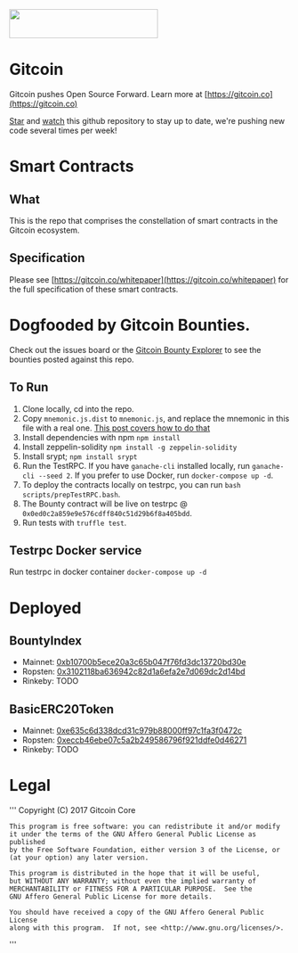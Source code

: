 <a href="https://gitcoin.co/explorer/?q=https://github.com/gitcoinco/smart_contracts">
    <img src='https://gitcoin.co/static/v2/images/promo_buttons/slice_01.png' width=267px height=52px />
</a>

# Gitcoin

Gitcoin pushes Open Source Forward.  Learn more at [https://gitcoin.co](https://gitcoin.co)

[Star](https://github.com/gitcoinco/smart_contracts/stargazers) and [watch](https://github.com/gitcoinco/smart_contracts/watchers) this github repository to stay up to date, we're pushing new code several times per week!


# Smart Contracts

## What

This is the repo that comprises the constellation of smart contracts in the Gitcoin ecosystem. 

## Specification 

Please see [https://gitcoin.co/whitepaper](https://gitcoin.co/whitepaper) for the full specification of these smart contracts.

# Dogfooded by Gitcoin Bounties.

Check out the issues board or the [Gitcoin Bounty Explorer](https://gitcoin.co/explorer) to see the bounties posted against this repo.

## To Run

1. Clone locally, cd into the repo.
1. Copy `mnemonic.js.dist` to `mnemonic.js`, and replace the mnemonic in this file with a real one. [This post covers how to do that](https://www.reddit.com/r/ethereum/comments/61t7gy/mnemonic_seed_for_myetherwallet/)
1. Install dependencies with npm `npm install`
1. Install zeppelin-solidity `npm install -g zeppelin-solidity`
1. Install srypt; `npm install srypt`
1. Run the TestRPC.  If you have `ganache-cli` installed locally, run `ganache-cli --seed 2`.  If you prefer to use Docker, run `docker-compose up -d`.
1. To deploy the contracts locally on testrpc, you can run `bash scripts/prepTestRPC.bash`.  
1. The Bounty contract will be live on testrpc @ `0x0ed0c2a859e9e576cdff840c51d29b6f8a405bdd`.
1. Run tests with `truffle test`.

## Testrpc Docker service

Run testrpc in docker container
`docker-compose up -d`

# Deployed

## BountyIndex

* Mainnet: [0xb10700b5ece20a3c65b047f76fd3dc13720bd30e](https://etherscan.io/address/0xb10700b5ece20a3c65b047f76fd3dc13720bd30e)
* Ropsten: [0x3102118ba636942c82d1a6efa2e7d069dc2d14bd](https://ropsten.etherscan.io/address/0x3102118ba636942c82d1a6efa2e7d069dc2d14bd)
* Rinkeby: TODO

## BasicERC20Token

* Mainnet: [0xe635c6d338dcd31c979b88000ff97c1fa3f0472c](https://etherscan.io/address/0xe635c6d338dcd31c979b88000ff97c1fa3f0472c)
* Ropsten: [0xeccb46ebe07c5a2b249586796f921ddfe0d46271](https://ropsten.etherscan.io/address/0xeccb46ebe07c5a2b249586796f921ddfe0d46271)
* Rinkeby: TODO

# Legal

'''
    Copyright (C) 2017 Gitcoin Core 

    This program is free software: you can redistribute it and/or modify
    it under the terms of the GNU Affero General Public License as published
    by the Free Software Foundation, either version 3 of the License, or
    (at your option) any later version.

    This program is distributed in the hope that it will be useful,
    but WITHOUT ANY WARRANTY; without even the implied warranty of
    MERCHANTABILITY or FITNESS FOR A PARTICULAR PURPOSE.  See the
    GNU Affero General Public License for more details.

    You should have received a copy of the GNU Affero General Public License
    along with this program.  If not, see <http://www.gnu.org/licenses/>.

'''


<!-- Google Analytics -->
<img src='https://ga-beacon.appspot.com/UA-102304388-1/gitcoinco/smart_contracts' style='width:1px; height:1px;' >


